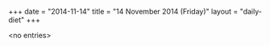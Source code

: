 +++
date = "2014-11-14"
title = "14 November 2014 (Friday)"
layout = "daily-diet"
+++


\<no entries\>

